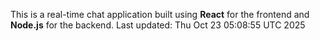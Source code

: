 This is a real-time chat application built using **React** for the frontend and **Node.js** for the backend.
Last updated: Thu Oct 23 05:08:55 UTC 2025

